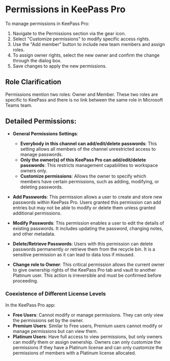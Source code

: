# Permissions in KeePass Pro

To manage permissions in KeePass Pro:
1. Navigate to the Permissions section via the gear icon.
2. Select "Customize permissions" to modify specific access rights.
3. Use the "Add member" button to include new team members and assign roles.
4. To assign owner rights, select the new owner and confirm the change through the dialog box.
5. Save changes to apply the new permissions.

## Role Clarification
Permissions mention two roles: Owner and Member. These two roles are specific to KeePass and there is no link between the same role in Microsoft Teams team.

## Detailed Permissions:

- **General Permissions Settings**:
  - **Everybody in this channel can add/edit/delete passwords**: This setting allows all members of the channel unrestricted access to manage passwords.
  - **Only the owner(s) of this KeePass Pro can add/edit/delete passwords**: This restricts management capabilities to workspace owners only.
  - **Customize permissions**: Allows the owner to specify which members have certain permissions, such as adding, modifying, or deleting passwords.

- **Add Passwords**: This permission allows a user to create and store new passwords within KeePass Pro. Users granted this permission can add entries but may not be able to modify or delete them unless granted additional permissions.
- **Modify Passwords**: This permission enables a user to edit the details of existing passwords. It includes updating the password, changing notes, and other metadata.
- **Delete/Retrieve Passwords**: Users with this permission can delete passwords permanently or retrieve them from the recycle bin. It is a sensitive permission as it can lead to data loss if misused.
- **Change role to Owner**: This critical permission allows the current owner to give ownership rights of the KeePass Pro tab and vault to another Platinum user. This action is irreversible and must be confirmed before proceeding.


### Coexistence of Different License Levels

In the KeePass Pro app:
- **Free Users**: Cannot modify or manage permissions. They can only view the permissions set by the owner.
- **Premium Users**: Similar to Free users, Premium users cannot modify or manage permissions but can view them.
- **Platinum Users**: Have full access to view permissions, but only owners can modify them or assign ownership. Owners can only customize the permissions if they have a Platinum license and can only customize the permissions of members with a Platinum license allocated.

<Hubspot />